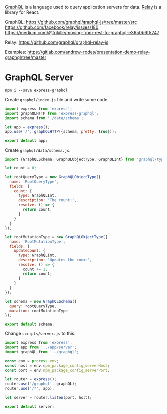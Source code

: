 [GraphQL](http://facebook.github.io/graphql/) is a language used to query application servers for data. [Relay]() is a library for React.


GraphQL:
https://github.com/graphql/graphql-js/tree/master/src
https://github.com/facebook/relay/issues/180
https://medium.com/@frikille/moving-from-rest-to-graphql-e3650b6f5247

Relay:
https://github.com/graphql/graphql-relay-js

Examples:
https://gitlab.com/andrew-codes/presentation-demo-relay-graphql/tree/master


# GraphQL Server

```
npm i --save express-graphql
```

Create `graphql/index.js` file and write some code.

```js
import express from 'express';
import graphQLHTTP from 'express-graphql';
import schema from './data/schema';

let app = express();
app.use('/', graphQLHTTP({schema, pretty: true}));

export default app;
```

Create `graphql/data/schema.js`.

```js
import {GraphQLSchema, GraphQLObjectType, GraphQLInt} from 'graphql/type';

let count = 0;

let rootQueryType = new GraphQLObjectType({
  name: 'RootQueryType',
  fields: {
    count: {
      type: GraphQLInt,
      description: 'The count!',
      resolve: () => {
        return count;
      }
    }
  }
});

let rootMutationType = new GraphQLObjectType({
  name: 'RootMutationType',
  fields: {
    updateCount: {
      type: GraphQLInt,
      description: 'Updates the count',
      resolve: () => {
        count += 1;
        return count;
      }
    }
  }
});

let schema = new GraphQLSchema({
  query: rootQueryType,
  mutation: rootMutationType
});

export default schema;
```

Change `scripts/server.js` to this.

```js
import express from 'express';
import app from '../app/server';
import graphQL from '../graphql';

const env = process.env;
const host = env.npm_package_config_serverHost;
const port = env.npm_package_config_serverPort;

let router = express();
router.use('/graphql', graphQL);
router.use('/*', app);

let server = router.listen(port, host);

export default server;
```
